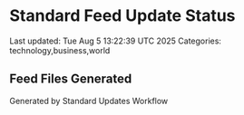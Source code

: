 # Standard Feed Update Status
Last updated: Tue Aug  5 13:22:39 UTC 2025
Categories: technology,business,world

## Feed Files Generated

Generated by Standard Updates Workflow
